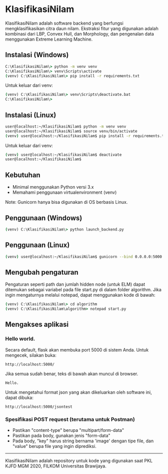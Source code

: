 # KlasifikasiNilam

KlasifikasiNilam adalah software backend yang berfungsi mengklasifikasikan citra daun nilam. Ekstraksi fitur yang digunakan adalah kombinasi dari LBP, Convex Hull, dan Morphology, dan pengenalan data menggunakan Extreme Learning Machine.

## Instalasi (Windows)

```cmd
C:\KlasifikasiNilam\> python -m venv venv
C:\KlasifikasiNilam\> venv\Scripts\activate
(venv) C:\KlasifikasiNilam\> pip install -r requirements.txt
```

Untuk keluar dari venv:

```cmd
(venv) C:\KlasifikasiNilam\> venv\Scripts\deactivate.bat
C:\KlasifikasiNilam\>
```

## Instalasi (Linux)

```bash
user@localhost:~/KlasifikasiNilam$ python -m venv venv
user@localhost:~/KlasifikasiNilam$ source venv/bin/activate
(venv) user@localhost:~/KlasifikasiNilam$ pip install -r requirements.txt
```

Untuk keluar dari venv:
```bash
(venv) user@localhost:~/KlasifikasiNilam$ deactivate
user@localhost:~/KlasifikasiNilam$ 
```

## Kebutuhan

* Minimal menggunakan Python versi 3.x
* Memahami penggunaan virtualenvironment (venv)

Note: Gunicorn hanya bisa digunakan di OS berbasis Linux.

## Penggunaan (Windows)

```cmd
(venv) C:\KlasifikasiNilam\> python launch_backend.py
```

## Penggunaan (Linux)

```bash
(venv) user@localhost:~/KlasifikasiNilam$ gunicorn --bind 0.0.0.0:5000 wsgi:app
```

## Mengubah pengaturan

Pengaturan seperti path dan jumlah hidden node (untuk ELM) dapat ditemukan sebagai variabel pada file start.py di dalam folder algorithm. Jika ingin mengaturnya melalui notepad, dapat menggunakan kode di bawah:

```cmd
(venv) C:\KlasifikasiNilam\> cd algorithm
(venv) C:\KlasifikasiNilam\algorithm> notepad start.py
```

## Mengakses aplikasi

### Hello world.

Secara default, flask akan membuka port 5000 di sistem Anda.
Untuk mengecek, silakan buka:

```
http://localhost:5000/
```
Jika semua sudah benar, teks di bawah akan muncul di browser.
```
Hello.
```

Untuk mengetahui format json yang akan dikeluarkan oleh software ini, dapat dibuka:
```
http://localhost:5000/jsontest
```
### Spesifikasi POST request (terutama untuk Postman)

* Pastikan "content-type" berupa "multipart/form-data"
* Pastikan pada body, gunakan jenis "form-data"
* Pada body, "key" harus string bernama 'image' dengan tipe file, dan "value" berupa file yang ingin diprediksi.

---
KlasifikasiNilam adalah repository untuk kode yang digunakan saat PKL KJFD MGM 2020, FILKOM Universitas Brawijaya.
